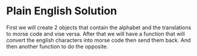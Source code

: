 # Plain English Solution
First we will create 2 objects that contain the alphabet and the translations to morse code and vise versa. After that we will have a function that will convert the english characters into morse code then send them back. And then another function to do the opposite.
